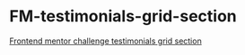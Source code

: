 # FM-testimonials-grid-section
[Frontend mentor challenge testimonials grid section](https://www.frontendmentor.io/challenges/testimonials-grid-section-Nnw6J7Un7)
